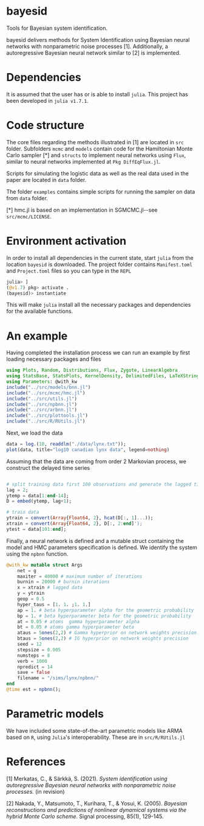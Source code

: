 # bayesid
Tools for Bayesian system identification.

bayesid delivers methods for System Identification using Bayesian neural networks with nonparametric noise processes [1]. Additionally, a autoregressive Bayesian neural network similar to [2] is implemented.

# Dependencies
It is assumed that the user has or is able to install ```julia```. This project has been developed in ```julia v1.7.1```. 

# Code structure
The core files regarding the methods illustrated in [1] are located in ```src``` folder. Subfolders ```mcmc``` and ```models``` contain code for the Hamiltonian Monte Carlo sampler [*] and ```structs``` to implement neural networks using ```Flux```, similar to neural networks implemented at ```Pkg DiffEqFlux.jl```.

Scripts for simulating the logistic data as well as the real data used in the paper are located in ```data``` folder.

The folder ```examples``` contains simple scripts for running the sampler on data from ```data``` folder.

[*] hmc.jl is based on an implementation in SGMCMC.jl--see ```src/mcmc/LICENSE```.

# Environment activation
In order to install all dependencies in the current state, start ```julia``` from the location
```bayesid```  is downloaded.
The project folder contains ```Manifest.toml``` and ```Project.toml``` files so you can type in the ```REPL```

```julia
julia> ]
(@v1.7) pkg> activate .
(bayesid)> instantiate
```
This will make ```julia``` install all the necessary packages and dependencies for the available functions.

# An example
Having completed the installation process we can run an example by first loading necessary packages and files
```julia
using Plots, Random, Distributions, Flux, Zygote, LinearAlgebra
using StatsBase, StatsPlots, KernelDensity, DelimitedFiles, LaTeXStrings
using Parameters: @with_kw
include("../src/models/bnn.jl")
include("../src/mcmc/hmc.jl")
include("../src/utils.jl")
include("../src/npbnn.jl")
include("../src/arbnn.jl")
include("../src/plottools.jl")
include("../src/R/RUtils.jl")

```

Next, we load the data


```julia
data = log.(10, readdlm("./data/lynx.txt"));
plot(data, title="log10 canadian lynx data", legend=nothing)
```

Assuming that the data are coming from order 2 Markovian process, we construct the delayed time series
```julia

# split training data first 100 observations and generate the lagged time series via embed
lag = 2;
ytemp = data[1:end-14];
D = embed(ytemp, lag+1);

# train data
ytrain = convert(Array{Float64, 2}, hcat(D[:, 1]...));
xtrain = convert(Array{Float64, 2}, D[:, 2:end]');
ytest = data[101:end];
```
Finally, a neural network is defined and a mutable struct containing the model and HMC parameters specification is defined. We identify the system using the ```npbnn``` function.

```julia
@with_kw mutable struct Args
    net = g
    maxiter = 40000 # maximum number of iterations
    burnin = 20000 # burnin iterations
    x = xtrain # lagged data
    y = ytrain
    geop = 0.5
    hyper_taus = [1. 1. ;1. 1.]
    ap = 1. # beta hyperparameter alpha for the geometric probability
    bp = 1. # beta hyperparameter beta for the geometric probability
    at = 0.05 # atoms  gamma hyperparameter alpha
    bt = 0.05 # atoms gamma hyperparameter beta
    ataus = 5ones(2,2) # Gamma hyperprior on network weights precision
    btaus = 5ones(2,2) # IG hyperprior on network weights precision
    seed = 12
    stepsize = 0.005
    numsteps = 8
    verb = 1000
    npredict = 14
    save = false
    filename = "/sims/lynx/npbnn/"
end
@time est = npbnn();
```

# Parametric models
We have included some state-of-the-art parametric models like ARMA based on ```R```, using  ```Julia```'s interoperability. These are in ```src/R/RUtils.jl```
# References
[1] Merkatas, C., & Särkkä, S. (2021). *System identification using autoregressive Bayesian neural networks with nonparametric noise processes.* (in revision)

[2] Nakada, Y., Matsumoto, T., Kurihara, T., & Yosui, K. (2005). *Bayesian reconstructions and predictions of nonlinear dynamical systems via the hybrid Monte Carlo scheme*. Signal processing, 85(1), 129-145.
